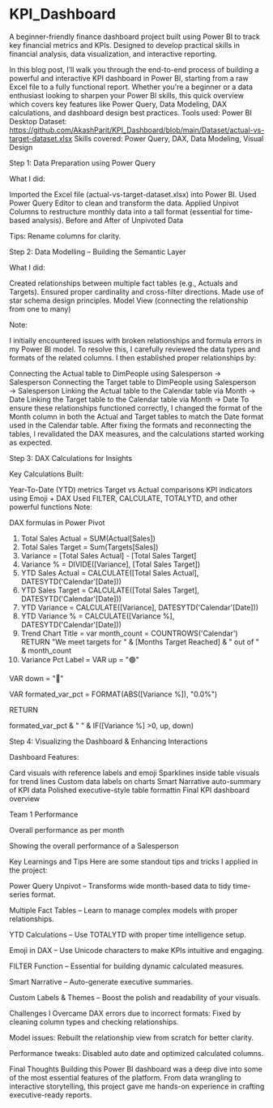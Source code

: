 # KPI_Dashboard
A beginner-friendly finance dashboard project built using Power BI to track key financial metrics and KPIs. Designed to develop practical skills in financial analysis, data visualization, and interactive reporting.

In this blog post, I’ll walk you through the end-to-end process of building a powerful and interactive KPI dashboard in Power BI, starting from a raw Excel file to a fully functional report. Whether you're a beginner or a data enthusiast looking to sharpen your Power BI skills, this quick overview which covers key features like Power Query, Data Modeling, DAX calculations, and dashboard design best practices.
Tools used: Power BI Desktop
Dataset: https://github.com/AkashParit/KPI_Dashboard/blob/main/Dataset/actual-vs-target-dataset.xlsx
Skills covered: Power Query, DAX, Data Modeling, Visual Design

  

Step 1: Data Preparation using Power Query

What I did:

Imported the Excel file (actual-vs-target-dataset.xlsx) into Power BI.
Used Power Query Editor to clean and transform the data.
Applied Unpivot Columns to restructure monthly data into a tall format (essential for time-based analysis).
Before and After of Unpivoted Data


Tips: Rename columns for clarity.

Step 2: Data Modelling – Building the Semantic Layer

What I did:

Created relationships between multiple fact tables (e.g., Actuals and Targets).
Ensured proper cardinality and cross-filter directions.
Made use of star schema design principles.
Model View (connecting the relationship from one to many)



Note: 

I initially encountered issues with broken relationships and formula errors in my Power BI model. To resolve this, I carefully reviewed the data types and formats of the related columns. I then established proper relationships by:

Connecting the Actual table to DimPeople using Salesperson → Salesperson
Connecting the Target table to DimPeople using Salesperson → Salesperson
Linking the Actual table to the Calendar table via Month → Date
Linking the Target table to the Calendar table via Month → Date
To ensure these relationships functioned correctly, I changed the format of the Month column in both the Actual and Target tables to match the Date format used in the Calendar table. After fixing the formats and reconnecting the tables, I revalidated the DAX measures, and the calculations started working as expected.



Step 3: DAX Calculations for Insights

Key Calculations Built:

Year-To-Date (YTD) metrics
Target vs Actual comparisons
KPI indicators using Emoji + DAX
Used FILTER, CALCULATE, TOTALYTD, and other powerful functions
Note: 

DAX formulas in Power Pivot

1. Total Sales Actual = SUM(Actual[Sales])
2. Total Sales Target = Sum(Targets[Sales])
3. Variance = [Total Sales Actual] - [Total Sales Target]
4. Variance % = DIVIDE([Variance], [Total Sales Target])
5. YTD Sales Actual = CALCULATE([Total Sales Actual], DATESYTD('Calendar'[Date]))
6. YTD Sales Target = CALCULATE([Total Sales Target], DATESYTD('Calendar'[Date]))
7. YTD Variance = CALCULATE([Variance], DATESYTD('Calendar'[Date]))
8. YTD Variance % = CALCULATE([Variance %], DATESYTD('Calendar'[Date]))
9. Trend Chart Title =
 var month_count = COUNTROWS('Calendar') 
 RETURN
   "We meet targets for " & [Months Target Reached] & " out of " & month_count
10. Variance Pct Label = VAR up = "🟢"

VAR down = "🔴"

VAR formated_var_pct = FORMAT(ABS([Variance %]), "0.0%")

RETURN

formated_var_pct & " " & IF([Variance %] >0, up, down)

 

Step 4: Visualizing the Dashboard & Enhancing Interactions

Dashboard Features:

Card visuals with reference labels and emoji
Sparklines inside table visuals for trend lines
Custom data labels on charts
Smart Narrative auto-summary of KPI data
Polished executive-style table formattin
Final KPI dashboard overview




Team 1 Performance



Overall performance as per month 



Showing the overall performance of a Salesperson





Key Learnings and Tips
Here are some standout tips and tricks I applied in the project:

Power Query Unpivot – Transforms wide month-based data to tidy time-series format.

Multiple Fact Tables – Learn to manage complex models with proper relationships.

YTD Calculations – Use TOTALYTD with proper time intelligence setup.

Emoji in DAX – Use Unicode characters to make KPIs intuitive and engaging.

FILTER Function – Essential for building dynamic calculated measures.

Smart Narrative – Auto-generate executive summaries.

Custom Labels & Themes – Boost the polish and readability of your visuals.


Challenges I Overcame
DAX errors due to incorrect formats: Fixed by cleaning column types and checking relationships.

Model issues: Rebuilt the relationship view from scratch for better clarity.

Performance tweaks: Disabled auto date and optimized calculated columns.


Final Thoughts
Building this Power BI dashboard was a deep dive into some of the most essential features of the platform. From data wrangling to interactive storytelling, this project gave me hands-on experience in crafting executive-ready reports.

